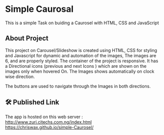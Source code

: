 
# Simple Caurosal

This is a simple Task on buiding a Caurosel with HTML, CSS and JavaScript



## About Project

This project on Carousel/Slideshow is created using HTML, CSS for styling and Javascript for dynamic and automation of the images, The images are 6, and are properly styled. 
The container of the project is responsive.
It has a Directional icons (previous and next Icons ) which are shown on the images only when hovered
On. The Images shows automatically on clock wise direction. 

The buttons are used to navigate through the Images in both directions.
## 🛠 Published Link

The app is hosted on this web server : 
http://www.zuri.citechs.com.ng/index.html
https://chriswax.github.io/simple-Caurosel/
